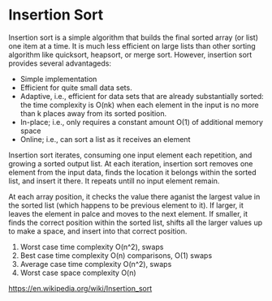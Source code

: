 # Insertion Sort

Insertion sort is a simple algorithm that builds the final sorted array (or list) one item at a time. It is much less efficient on large lists than other sorting algorithm like quicksort, heapsort, or merge sort. However, insertion sort provides several advantageds:

* Simple implementation
* Efficient for quite small data sets.
* Adaptive, i.e., efficient for data sets that are already substantially sorted: the time complexity is O(nk) when each element in the input is no more than k places away from its sorted position.
* In-place; i.e., only requires a constant amount O(1) of additional memory space
* Online; i.e., can sort a list as it receives an element

Insertion sort iterates, consuming one input element each repetition, and growing a sorted output list. At each iteration, insertion sort removes one element from the input data, finds the location it belongs within the sorted list, and insert it there. It repeats untill no input element remain.

At each array position, it checks the value there aganist the largest value in the sorted list (which happens to be previous element to it). If larger, it leaves the element in palce and moves to the next element. If smaller, it finds the correct position within the sorted list, shifts all the larger values up to make a space, and insert into that correct position.

1. Worst case time complexity O(n^2), swaps
2. Best case time complexity O(n) comparisons, O(1) swaps
3. Average case time complexity O(n^2), swaps
4. Worst case space complexity O(n)


https://en.wikipedia.org/wiki/Insertion_sort


